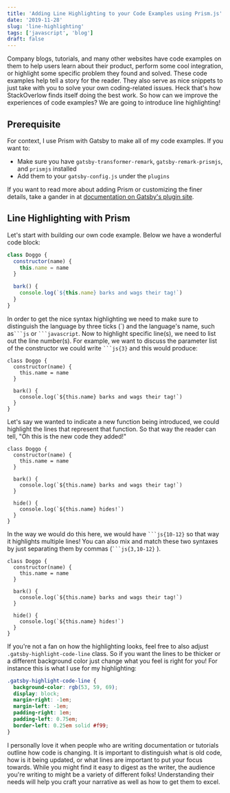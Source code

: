 ```yaml
---
title: 'Adding Line Highlighting to your Code Examples using Prism.js'
date: '2019-11-28'
slug: 'line-highlighting'
tags: ['javascript', 'blog']
draft: false
---
```


Company blogs, tutorials, and many other websites have code examples on them to help users learn about
their product, perform some cool integration, or highlight some specific problem they found and solved.
These code examples help tell a story for the reader. They also serve as nice snippets to just take with
you to solve your own coding-related issues. Heck that's how StackOverlow finds itself doing the best work.
So how can we improve the experiences of code examples? We are going to introduce line highlighting!

## Prerequisite

For context, I use Prism with Gatsby to make all of my code examples. If you want to:

- Make sure you have `gatsby-transformer-remark`, `gatsby-remark-prismjs`, and `prismjs` installed
- Add them to your `gatsby-config.js` under the `plugins`

If you want to read more about adding Prism or customizing the finer details, take a gander in at [documentation on Gatsby's plugin site][gatsby-prismjs].

## Line Highlighting with Prism

Let's start with building our own code example. Below we have a wonderful code block:

```js
class Doggo {
  constructor(name) {
    this.name = name
  }

  bark() {
    console.log(`${this.name} barks and wags their tag!`)
  }
}
```

In order to get the nice syntax highlighting we need to make sure to distinguish the language by three ticks (\`) and the language's name,
such as` ```js ` or ` ```javascript `. Now to highlight specific line(s), we need to list out the line number(s). For example, we want
to discuss the parameter list of the constructor we could write ` ```js{3} ` and this would produce:

```js{3}
class Doggo {
  constructor(name) {
    this.name = name
  }

  bark() {
    console.log(`${this.name} barks and wags their tag!`)
  }
}
```

Let's say we wanted to indicate a new function being introduced, we could highlight the lines that represent that function. So that way the
reader can tell, "Oh this is the new code they added!"

```js{10-12}
class Doggo {
  constructor(name) {
    this.name = name
  }

  bark() {
    console.log(`${this.name} barks and wags their tag!`)
  }

  hide() {
    console.log(`${this.name} hides!`)
  }
}
```

In the way we would do this here, we would have ` ```js{10-12} ` so that way it highlights multiple lines! You can also mix and match these two syntaxes
by just separating them by commas (` ```js{3,10-12} ` ).

```js{3,10-12}
class Doggo {
  constructor(name) {
    this.name = name
  }

  bark() {
    console.log(`${this.name} barks and wags their tag!`)
  }

  hide() {
    console.log(`${this.name} hides!`)
  }
}
```

If you're not a fan on how the highlighting looks, feel free to also adjust `.gatsby-highlight-code-line` class. So if you want the lines to be thicker or a different background color just change what you feel is right for you! For instance this is what I use for my highlighting:

```css
.gatsby-highlight-code-line {
  background-color: rgb(53, 59, 69);
  display: block;
  margin-right: -1em;
  margin-left: -1em;
  padding-right: 1em;
  padding-left: 0.75em;
  border-left: 0.25em solid #f99;
}
```

I personally love it when people who are writing documentation or tutorials outline how code is changing.
It is important to distinguish what is old code, how is it being updated, or what lines are important to put
your focus towards. While you might find it easy to digest as the writer, the audience you're writing to might
be a variety of different folks! Understanding their needs will help you craft your narrative as well as how to
get them to excel.

[gatsby-prismjs]: https://www.gatsbyjs.org/packages/gatsby-remark-prismjs/
